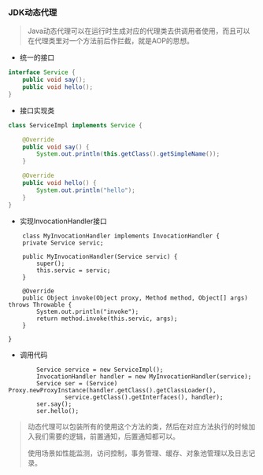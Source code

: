 ### JDK动态代理

> Java动态代理可以在运行时生成对应的代理类去供调用者使用，而且可以在代理类里对一个方法前后作拦截，就是AOP的思想。



- 统一的接口

```java
interface Service {
	public void say();
	public void hello();
}
```



- 接口实现类

```java
class ServiceImpl implements Service {

	@Override
	public void say() {
		System.out.println(this.getClass().getSimpleName());
	}

	@Override
	public void hello() {
		System.out.println("hello");
	}
}
```



- 实现InvocationHandler接口

```
	class MyInvocationHandler implements InvocationHandler {
	private Service servic;

	public MyInvocationHandler(Service servic) {
		super();
		this.servic = servic;
	}

	@Override
	public Object invoke(Object proxy, Method method, Object[] args) throws Throwable {
		System.out.println("invoke");
		return method.invoke(this.servic, args);
	}

}
```



- 调用代码

```
		Service service = new ServiceImpl();
		InvocationHandler handler = new MyInvocationHandler(service);
		Service ser = (Service) Proxy.newProxyInstance(handler.getClass().getClassLoader(),
				service.getClass().getInterfaces(), handler);
		ser.say();
		ser.hello();
```



> 动态代理可以包装所有的使用这个方法的类，然后在对应方法执行的时候加入我们需要的逻辑，前置通知，后置通知都可以。
>
> 使用场景如性能监测，访问控制，事务管理、缓存、对象池管理以及日志记录。